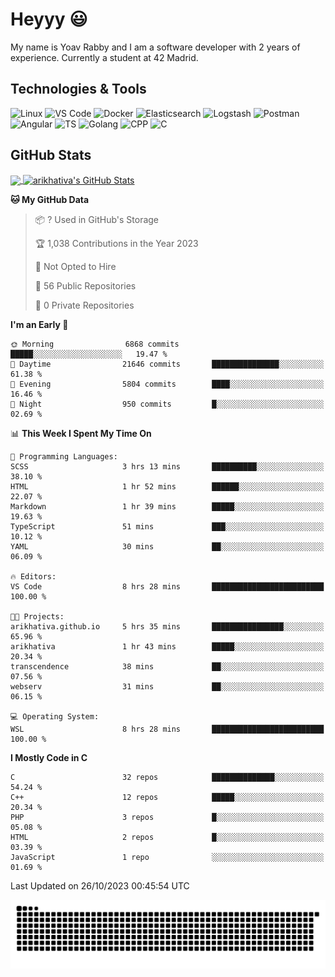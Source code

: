 
# Heyyy 😃
My name is Yoav Rabby and I am a software developer with 2 years of experience.
Currently a student at 42 Madrid.

## Technologies & Tools
![Linux](https://img.shields.io/badge/Linux-FCC624?style=flat&logo=linux&logoColor=black)
![VS Code](https://img.shields.io/badge/-VS%20Code-007ACC?style=flat-square&logo=visual-studio-code)
![Docker](https://img.shields.io/badge/Docker-E9F8FF?style=flat-square&logo=Docker)
![Elasticsearch](https://img.shields.io/badge/Elasticsearch-F8FDC5?style=flat-square&logo=elasticsearch&logoColor=lightblue)
![Logstash](https://img.shields.io/badge/Logstash-F8FDC5?style=flat-square&logo=logstash&logoColor=orange)
![Postman](https://img.shields.io/badge/Postman-F6BB43?style=flat-square&logo=Postman&logoColor=white)
![Angular](https://img.shields.io/badge/Angular-red?style=flat-square&logo=angular)
![TS](https://shields.io/badge/TypeScript-3178C6?logo=TypeScript&logoColor=FFF&style=flat-square)
![Golang](https://img.shields.io/badge/Golang-CBFBFD?style=flat-square&logo=go)
![CPP](https://img.shields.io/badge/C++-00599C?style=flat-square&logo=C%2B%2B&logoColor=white)
![C](https://img.shields.io/badge/C-F0F8FF?style=flat-square&logo=C)

## GitHub Stats
<a href="https://github.com/arikhativa/arikhativa">
  <img align="center" src="https://github-readme-stats.vercel.app/api/top-langs/?username=arikhativa&hide=java,html,tex&title_color=ffffff&text_color=c9cacc&icon_color=2bbc8a&bg_color=1d1f21&langs_count=3" />
</a>
<a href="https://github.com/arikhativa/arikhativa">
  <img align="center" src="https://github-readme-stats.vercel.app/api?username=arikhativa&show_icons=true&line_height=27&count_private=true&title_color=ffffff&text_color=c9cacc&icon_color=2bbc8a&bg_color=1d1f21" alt="arikhativa's GitHub Stats" />
</a>

<!--START_SECTION:waka-->
**🐱 My GitHub Data** 

> 📦 ? Used in GitHub's Storage 
 > 
> 🏆 1,038 Contributions in the Year 2023
 > 
> 🚫 Not Opted to Hire
 > 
> 📜 56 Public Repositories 
 > 
> 🔑 0 Private Repositories 
 > 
**I'm an Early 🐤** 

```text
🌞 Morning                6868 commits        █████░░░░░░░░░░░░░░░░░░░░   19.47 % 
🌆 Daytime                21646 commits       ███████████████░░░░░░░░░░   61.38 % 
🌃 Evening                5804 commits        ████░░░░░░░░░░░░░░░░░░░░░   16.46 % 
🌙 Night                  950 commits         █░░░░░░░░░░░░░░░░░░░░░░░░   02.69 % 
```


📊 **This Week I Spent My Time On** 

```text
💬 Programming Languages: 
SCSS                     3 hrs 13 mins       ██████████░░░░░░░░░░░░░░░   38.10 % 
HTML                     1 hr 52 mins        ██████░░░░░░░░░░░░░░░░░░░   22.07 % 
Markdown                 1 hr 39 mins        █████░░░░░░░░░░░░░░░░░░░░   19.63 % 
TypeScript               51 mins             ███░░░░░░░░░░░░░░░░░░░░░░   10.12 % 
YAML                     30 mins             ██░░░░░░░░░░░░░░░░░░░░░░░   06.09 % 

🔥 Editors: 
VS Code                  8 hrs 28 mins       █████████████████████████   100.00 % 

🐱‍💻 Projects: 
arikhativa.github.io     5 hrs 35 mins       ████████████████░░░░░░░░░   65.96 % 
arikhativa               1 hr 43 mins        █████░░░░░░░░░░░░░░░░░░░░   20.34 % 
transcendence            38 mins             ██░░░░░░░░░░░░░░░░░░░░░░░   07.56 % 
webserv                  31 mins             ██░░░░░░░░░░░░░░░░░░░░░░░   06.15 % 

💻 Operating System: 
WSL                      8 hrs 28 mins       █████████████████████████   100.00 % 
```

**I Mostly Code in C** 

```text
C                        32 repos            ██████████████░░░░░░░░░░░   54.24 % 
C++                      12 repos            █████░░░░░░░░░░░░░░░░░░░░   20.34 % 
PHP                      3 repos             █░░░░░░░░░░░░░░░░░░░░░░░░   05.08 % 
HTML                     2 repos             █░░░░░░░░░░░░░░░░░░░░░░░░   03.39 % 
JavaScript               1 repo              ░░░░░░░░░░░░░░░░░░░░░░░░░   01.69 % 
```




 Last Updated on 26/10/2023 00:45:54 UTC
<!--END_SECTION:waka-->

<picture>
  <source media="(prefers-color-scheme: dark)" srcset="https://github.com/arikhativa/arikhativa/blob/output/github-contribution-grid-snake-dark.svg" />
  <source media="(prefers-color-scheme: light)" srcset="https://github.com/arikhativa/arikhativa/blob/output/github-contribution-grid-snak.svg" />
  <img alt="github-snake" src="https://github.com/arikhativa/arikhativa/blob/output/github-contribution-grid-snake-dark.svg" />
</picture>
